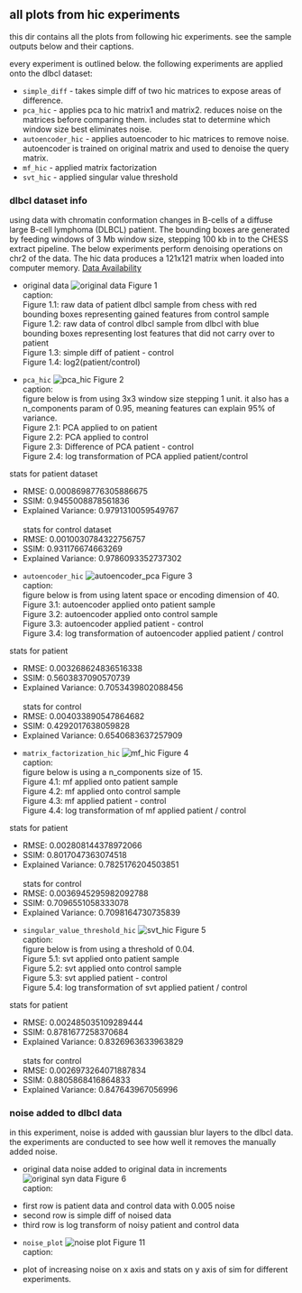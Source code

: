 ## all plots from hic experiments
this dir contains all the plots from following hic experiments. see the sample outputs below and their captions.

every experiment is outlined below. the following experiments are applied onto the dlbcl dataset:
* `simple_diff` - takes simple diff of two hic matrices to expose areas of difference.
* `pca_hic` - applies pca to hic matrix1 and matrix2. reduces noise on the matrices before comparing them. includes stat to determine which window size best eliminates noise.
* `autoencoder_hic` - applies autoencoder to hic matrices to remove noise. autoencoder is trained on original matrix and used to denoise the query matrix. 
* `mf_hic` - applied matrix factorization
* `svt_hic` - applied singular value threshold

### dlbcl dataset info
using data with chromatin conformation changes in B-cells of a diffuse large B-cell lymphoma (DLBCL) patient.
The bounding boxes are generated by feeding windows of 3 Mb window size, stepping 100 kb in to the CHESS extract pipeline. The below experiments perform denoising operations on chr2 of the data. The hic data produces a 121x121 matrix when loaded into computer memory. [Data Availability](https://en.wikipedia.org/wiki/Diffuse_large_B-cell_lymphoma)

* original data
![original data](dlbcl/simple_diff.png)
Figure 1 <br>
caption: <br>
Figure 1.1: raw data of patient dlbcl sample from chess with red bounding boxes representing gained features from control sample <br>
Figure 1.2: raw data of control dlbcl sample from dlbcl with blue bounding boxes representing lost features that did not carry over to patient <br>
Figure 1.3: simple diff of patient - control <br>
Figure 1.4: log2(patient/control) <br>

* `pca_hic`
![pca_hic](dlbcl/pca_hic.png)
Figure 2 <br>
caption: <br>
figure below is from using 3x3 window size stepping 1 unit. it also has a n_components param of 0.95, meaning features can explain 95% of variance. <br>
Figure 2.1: PCA applied to on patient <br>
Figure 2.2: PCA applied to control <br>
Figure 2.3: Difference of PCA patient - control <br>
Figure 2.4: log transformation of PCA applied patient/control <br>

stats for patient dataset
- RMSE: 0.0008698776305886675
- SSIM: 0.9455008878561836
- Explained Variance: 0.9791310059549767
<br> <br>
stats for control dataset
- RMSE: 0.0010030784322756757
- SSIM: 0.931176674663269
- Explained Variance: 0.9786093352737302


* `autoencoder_hic`
![autoencoder_pca](dlbcl/autoencoder_hic.png)
Figure 3 <br>
caption: <br>
figure below is from using latent space or encoding dimension of 40. <br>
Figure 3.1: autoencoder applied onto patient sample <br>
Figure 3.2: autoencoder applied onto control sample <br>
Figure 3.3: autoencoder applied patient - control <br>
Figure 3.4: log transformation of autoencoder applied patient / control <br>

stats for patient
- RMSE: 0.003268624836516338
- SSIM: 0.5603837090570739
- Explained Variance: 0.7053439802088456
<br> <br>
stats for control
- RMSE: 0.004033890547864682
- SSIM: 0.4292017638059828
- Explained Variance: 0.6540683637257909


* `matrix_factorization_hic`
![mf_hic](dlbcl/mf_hic.png)
Figure 4 <br>
caption: <br>
figure below is using a n_components size of 15. <br>
Figure 4.1: mf applied onto patient sample <br>
Figure 4.2: mf applied onto control sample <br>
Figure 4.3: mf applied patient - control <br>
Figure 4.4: log transformation of mf applied patient / control <br>

stats for patient
- RMSE: 0.002808144378972066
- SSIM: 0.8017047363074518
- Explained Variance: 0.7825176204503851
<br> <br>
stats for control
- RMSE: 0.0036945295982092788
- SSIM: 0.7096551058333078
- Explained Variance: 0.7098164730735839


* `singular_value_threshold_hic`
![svt_hic](dlbcl/svt_hic.png)
Figure 5 <br>
caption: <br>
figure below is from using a threshold of 0.04. <br>
Figure 5.1: svt applied onto patient sample <br>
Figure 5.2: svt applied onto control sample <br>
Figure 5.3: svt applied patient - control <br>
Figure 5.4: log transformation of svt applied patient / control <br>

stats for patient
- RMSE: 0.002485035109289444
- SSIM: 0.8781677258370684
- Explained Variance: 0.8326963633963829
<br> <br>
stats for control
- RMSE: 0.0026973264071887834
- SSIM: 0.8805868416864833
- Explained Variance: 0.847643967056996


### noise added to dlbcl data
in this experiment, noise is added with gaussian blur layers to the dlbcl data. the experiments are conducted to see how well it removes the manually added noise.

* original data
noise added to original data in increments
![original syn data](noise/005_noise_hic.png)
Figure 6 <br>
caption: <br>
- first row is patient data and control data with 0.005 noise
- second row is simple diff of noised data
- third row is log transform of noisy patient and control data

* `noise_plot`
![noise plot](noise/all_noise.png)
Figure 11 <br>
caption: <br>
- plot of increasing noise on x axis and stats on y axis of sim for different experiments.